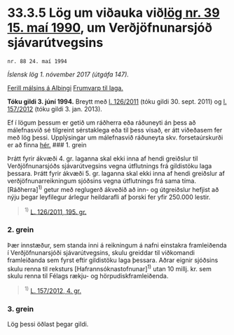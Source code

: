 # 33.3.5 Lög um viðauka við[lög nr. 39 15. maí 1990](1990039.md), um Verðjöfnunarsjóð sjávarútvegsins

`nr. 88 24. maí 1994`

_Íslensk lög 1. nóvember 2017 (útgáfa 147)._

[Ferill málsins á Alþingi](https://www.althingi.is/thingstorf/thingmalalistar-eftir-thingum/ferill/?ltg=117&mnr=260)
[Frumvarp til laga.](https://www.althingi.is/altext/117/s/0308.html)

**Tóku gildi 3. júní 1994.**
Breytt með
[l. 126/2011](https://althingi.is/altext/stjt/2011.126.html) (tóku gildi 30. sept. 2011) og
[l. 157/2012](https://althingi.is/altext/stjt/2012.157.html) (tóku gildi 3. jan. 2013).

Ef í lögum þessum er getið um ráðherra eða ráðuneyti án þess að málefnasvið sé tilgreint sérstaklega eða til þess vísað, er átt viðeðasem fer með lög þessi. Upplýsingar um málefnasvið ráðuneyta skv. forsetaúrskurði er að finna [hér.](2017015.md) ### 1. grein

Þrátt fyrir ákvæði 4. gr. laganna skal ekki inna af hendi greiðslur til Verðjöfnunarsjóðs sjávarútvegsins vegna útflutnings frá gildistöku laga þessara. Þrátt fyrir ákvæði 5. gr. laganna skal ekki inna af hendi greiðslur af verðjöfnunarreikningum sjóðsins vegna útflutnings frá sama tíma. [Ráðherra]<sup>1)</sup> getur með reglugerð ákveðið að inn- og útgreiðslur hefjist að nýju þegar leyfilegur árlegur heildarafli af þorski fer yfir 250.000 lestir.

> <sup>1)</sup> [L. 126/2011, 195. gr.](https://althingi.is/altext/stjt/2011.126.html)

### 2. grein

Þær innstæður, sem standa inni á reikningum á nafni einstakra framleiðenda í Verðjöfnunarsjóði sjávarútvegsins, skulu greiddar til viðkomandi framleiðanda sem fyrst eftir gildistöku laga þessara. Aðrar eignir sjóðsins skulu renna til reksturs [Hafrannsóknastofnunar]<sup>1)</sup> utan 10 millj. kr. sem skulu renna til Félags rækju- og hörpudiskframleiðenda.

> <sup>1)</sup> [L. 157/2012, 4. gr.](https://althingi.is/altext/stjt/2012.157.html)

### 3. grein

Lög þessi öðlast þegar gildi.
